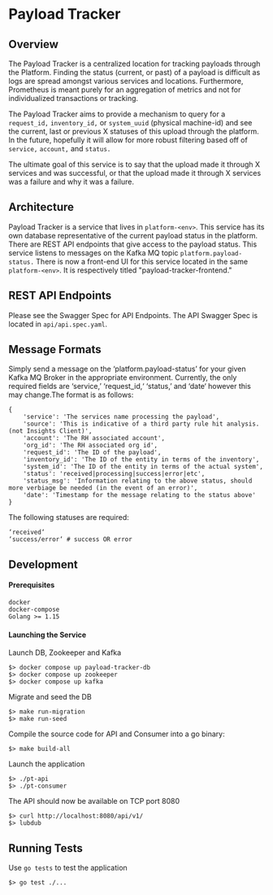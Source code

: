 # Payload Tracker

## Overview
The Payload Tracker is a centralized location for tracking payloads through the Platform. Finding the status (current, or past) of a payload is difficult as logs are spread amongst various services and locations. Furthermore, Prometheus is meant purely for an aggregation of metrics and not for individualized transactions or tracking.

The Payload Tracker aims to provide a mechanism to query for a `request_id,` `inventory_id,` or `system_uuid` (physical machine-id) and see the current, last or previous X statuses of this upload through the platform. In the future, hopefully it will allow for more robust filtering based off of `service,` `account,` and `status.`

The ultimate goal of this service is to say that the upload made it through X services and was successful, or that the upload made it through X services was a failure and why it was a failure.

## Architecture
Payload Tracker is a service that lives in `platform-<env>`. This service has its own database representative of the current payload status in the platform. There are REST API endpoints that give access to the payload status. This service listens to messages on the Kafka MQ topic `platform.payload-status.` There is now a front-end UI for this service located in the same `platform-<env>`. It is respectively titled "payload-tracker-frontend."

## REST API Endpoints
Please see the Swagger Spec for API Endpoints. The API Swagger Spec is located in `api/api.spec.yaml`.


## Message Formats
Simply send a message on the ‘platform.payload-status’ for your given Kafka MQ Broker in the appropriate environment. Currently, the only required fields are ‘service,’ ‘request_id,‘ ‘status,’ and ‘date‘ however this may change.The format is as follows:

```
{ 	
    'service': 'The services name processing the payload',
    'source': 'This is indicative of a third party rule hit analysis. (not Insights Client)',
    'account': 'The RH associated account',
    'org_id': 'The RH associated org id',
    'request_id': 'The ID of the payload',
    'inventory_id': 'The ID of the entity in terms of the inventory',
    'system_id': 'The ID of the entity in terms of the actual system',
    'status': 'received|processing|success|error|etc',
    'status_msg': 'Information relating to the above status, should more verbiage be needed (in the event of an error)',
    'date': 'Timestamp for the message relating to the status above'
}
```
The following statuses are required:
```
‘received‘ 
‘success/error‘ # success OR error
```

## Development
#### Prerequisites
```
docker
docker-compose
Golang >= 1.15
```

#### Launching the Service
Launch DB, Zookeeper and Kafka
```
$> docker compose up payload-tracker-db
$> docker compose up zookeeper
$> docker compose up kafka
```
Migrate and seed the DB
```
$> make run-migration
$> make run-seed
```
Compile the source code for API and Consumer into a go binary:
```
$> make build-all
```
Launch the application
```
$> ./pt-api
$> ./pt-consumer
```
The API should now be available on TCP port 8080
```
$> curl http://localhost:8080/api/v1/
$> lubdub
```

## Running Tests
Use `go tests` to test the application
```
$> go test ./...
```
